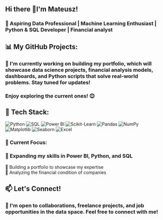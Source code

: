 ## Hi there 👋I'm Mateusz!
### 🚀 Aspiring Data Professional | Machine Learning Enthusiast | Python & SQL Developer | Financial analyst
## 📊 My GitHub Projects:
### 📂 I'm currently working on building my portfolio, which will showcase data science projects, financial analysis models, dashboards, and Python scripts that solve real-world problems. Stay tuned for updates!
### Enjoy exploring the current ones! 😊
## 🚀 Tech Stack:
![Python](https://img.shields.io/badge/Python-3776AB?style=for-the-badge&logo=python&logoColor=white)
![SQL](https://img.shields.io/badge/SQL-CC2927?style=for-the-badge&logo=postgresql&logoColor=white)
![Power BI](https://img.shields.io/badge/PowerBI-F2C811?style=for-the-badge&logo=powerbi&logoColor=black)
![Scikit-Learn](https://img.shields.io/badge/Scikit--Learn-F7931E?style=for-the-badge&logo=scikit-learn&logoColor=white)
![Pandas](https://img.shields.io/badge/Pandas-150458?style=for-the-badge&logo=pandas&logoColor=white)
![NumPy](https://img.shields.io/badge/NumPy-013243?style=for-the-badge&logo=numpy&logoColor=white)
![Matplotlib](https://img.shields.io/badge/Matplotlib-11557c?style=for-the-badge&logo=matplotlib&logoColor=white)
![Seaborn](https://img.shields.io/badge/Seaborn-008080?style=for-the-badge)
![Excel](https://img.shields.io/badge/Microsoft_Excel-217346?style=for-the-badge&logo=microsoft-excel&logoColor=white)  
### 📌 Current Focus:    
### 🔹 Expanding my skills in Power BI, Python, and SQL  
🔹 Building a portfolio to showcase my expertise  
🔹 Analyzing the financial condition of companies  
## 📫 Let's Connect!
### 💼 I'm open to collaborations, freelance projects, and job opportunities in the data space. Feel free to connect with me!
